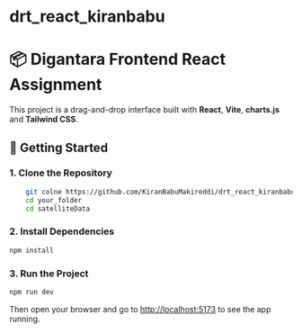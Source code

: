 # drt_react_kiranbabu


# 📦 Digantara Frontend React Assignment

This project is a drag-and-drop interface built with **React**, **Vite**, **charts.js** and  **Tailwind CSS**.

## 🚀 Getting Started

### 1. Clone the Repository

```bash
    git colne https://github.com/KiranBabuMakireddi/drt_react_kiranbabu.git
    cd your_folder
    cd satelliteData
```

### 2. Install Dependencies

```bash
npm install
```

### 3. Run the Project

```bash
npm run dev
```

Then open your browser and go to [http://localhost:5173](http://localhost:5173) to see the app running.
